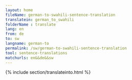 ```yaml
---
layout: home
fileName: german-to-swahili-sentence-translation
translatein: german_to_swahili
folderName : translate
lang: en
from: de
to: sw
langname: german-to
permalink: /sw/german-to-swahili-sentence-translation
tool: sentence-translations
matchurls: en&&de&&sw
---
```

{% include section/translateinto.html %}
